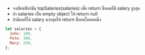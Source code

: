 - จงเขียนฟังก์ชัน topSalaries(salaries) เพื่อ return ชื่อคนที่มี salary สูงสุด
- ถ้า salaries เป็น empty object ให้ return null
- ถ้ามีคนที่ได้ salary มากสุดให้ return ชื่อคนใดคนหนึ่ง

```js
let salaries = {
  John: 100,
  Pete: 300,
  Mary: 250,
};
```
